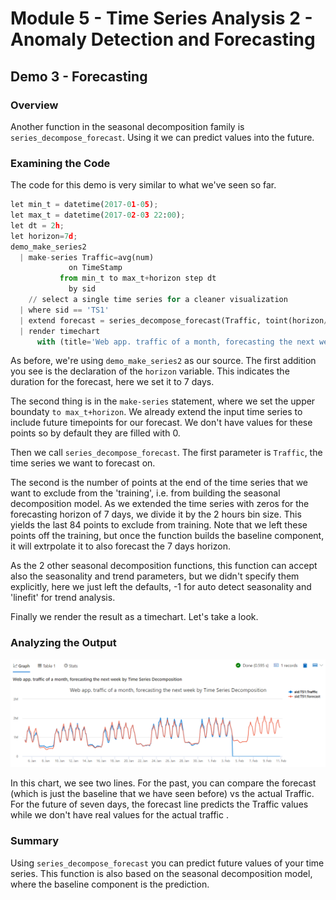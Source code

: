# Module 5 - Time Series Analysis 2 - Anomaly Detection and Forecasting

## Demo 3 - Forecasting

### Overview

Another function in the seasonal decomposition family is `series_decompose_forecast`. Using it we can predict values into the future.

### Examining the Code

The code for this demo is very similar to what we've seen so far.

```python
let min_t = datetime(2017-01-05);
let max_t = datetime(2017-02-03 22:00);
let dt = 2h;
let horizon=7d;
demo_make_series2
  | make-series Traffic=avg(num)
             on TimeStamp
           from min_t to max_t+horizon step dt
             by sid
    // select a single time series for a cleaner visualization
  | where sid == 'TS1'
  | extend forecast = series_decompose_forecast(Traffic, toint(horizon/dt))
  | render timechart
      with (title='Web app. traffic of a month, forecasting the next week by Time Series Decomposition')
```

As before, we're using `demo_make_series2` as our source. The first addition you see is the declaration of the `horizon` variable. This indicates the duration for the forecast, here we set it to 7 days.

The second thing is in the `make-series` statement, where we set the upper boundaty `to max_t+horizon`. We already extend the input time series to include future timepoints for our forecast. We don't have values for these points so by default they are filled with 0.

Then we call `series_decompose_forecast`. The first parameter is `Traffic`, the time series we want to forecast on. 

The second is the number of points at the end of the time series that we want to exclude from the 'training', i.e. from building the seasonal decomposition model. As we extended the time series with zeros for the forecasting horizon of 7 days, we divide it by the 2 hours bin size. This yields the last 84 points to exclude from training. Note that we left these points off the training, but once the function builds the baseline component, it will extrpolate it to also forecast the 7 days horizon. 

As the 2 other seasonal decomposition functions, this function can accept also the seasonality and trend parameters, but we didn't specify them explicitly, here we just left the defaults, -1 for auto detect seasonality and 'linefit' for trend analysis.

Finally we render the result as a timechart. Let's take a look.

### Analyzing the Output

![Forecast](./media/m07-d03-i01-forecast.png)

In this chart, we see two lines. For the past, you can compare the forecast (which is just the baseline that we have seen before) vs the actual Traffic. For the future of seven days, the forecast line predicts the Traffic values while we don't have real values for the actual traffic .

### Summary

Using `series_decompose_forecast` you can predict future values of your time series. This function is also based on the seasonal decomposition model, where the baseline component is the prediction.

